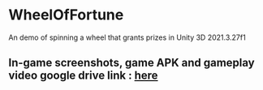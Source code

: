 # WheelOfFortune
An demo of spinning a wheel that grants prizes in Unity 3D 2021.3.27f1
## In-game screenshots, game APK and gameplay video google drive link : [here](https://drive.google.com/drive/folders/13pT34K3hKkGbmdonsj4By5KOEE82t0Qx?usp=sharing)
